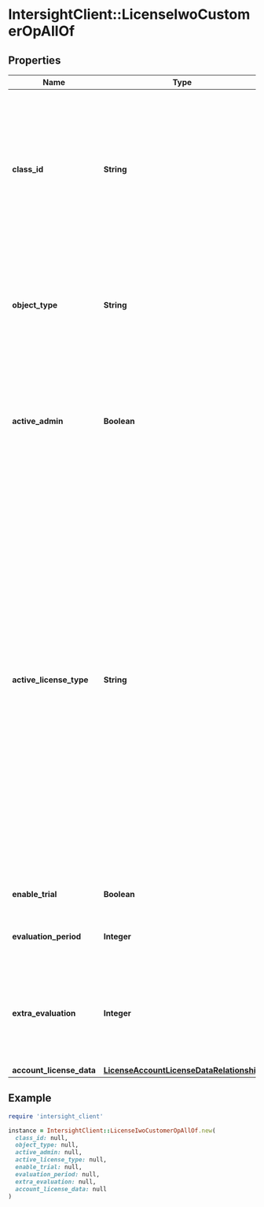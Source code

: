 # IntersightClient::LicenseIwoCustomerOpAllOf

## Properties

| Name | Type | Description | Notes |
| ---- | ---- | ----------- | ----- |
| **class_id** | **String** | The fully-qualified name of the instantiated, concrete type. This property is used as a discriminator to identify the type of the payload when marshaling and unmarshaling data. | [default to &#39;license.IwoCustomerOp&#39;] |
| **object_type** | **String** | The fully-qualified name of the instantiated, concrete type. The value should be the same as the &#39;ClassId&#39; property. | [default to &#39;license.IwoCustomerOp&#39;] |
| **active_admin** | **Boolean** | The workload optimizer license administrative state. Set this property to &#39;true&#39; to activate the workload optimizer license entitlements. | [optional] |
| **active_license_type** | **String** | Active workload optimizer license tier set by user. * &#x60;Base&#x60; - Base as a License type. It is default license type. * &#x60;Essential&#x60; - Essential as a License type. * &#x60;Standard&#x60; - Standard as a License type. * &#x60;Advantage&#x60; - Advantage as a License type. * &#x60;Premier&#x60; - Premier as a License type. * &#x60;IWO-Essential&#x60; - IWO-Essential as a License type. * &#x60;IWO-Advantage&#x60; - IWO-Advantage as a License type. * &#x60;IWO-Premier&#x60; - IWO-Premier as a License type. | [optional][default to &#39;Base&#39;] |
| **enable_trial** | **Boolean** | Enable trial for Intersight licensing. | [optional] |
| **evaluation_period** | **Integer** | The default Trial or Grace period customer is entitled to. | [optional] |
| **extra_evaluation** | **Integer** | The number of days the trial Trial or Grace period is extended. The trial or grace period can be extended once. | [optional] |
| **account_license_data** | [**LicenseAccountLicenseDataRelationship**](LicenseAccountLicenseDataRelationship.md) |  | [optional] |

## Example

```ruby
require 'intersight_client'

instance = IntersightClient::LicenseIwoCustomerOpAllOf.new(
  class_id: null,
  object_type: null,
  active_admin: null,
  active_license_type: null,
  enable_trial: null,
  evaluation_period: null,
  extra_evaluation: null,
  account_license_data: null
)
```

